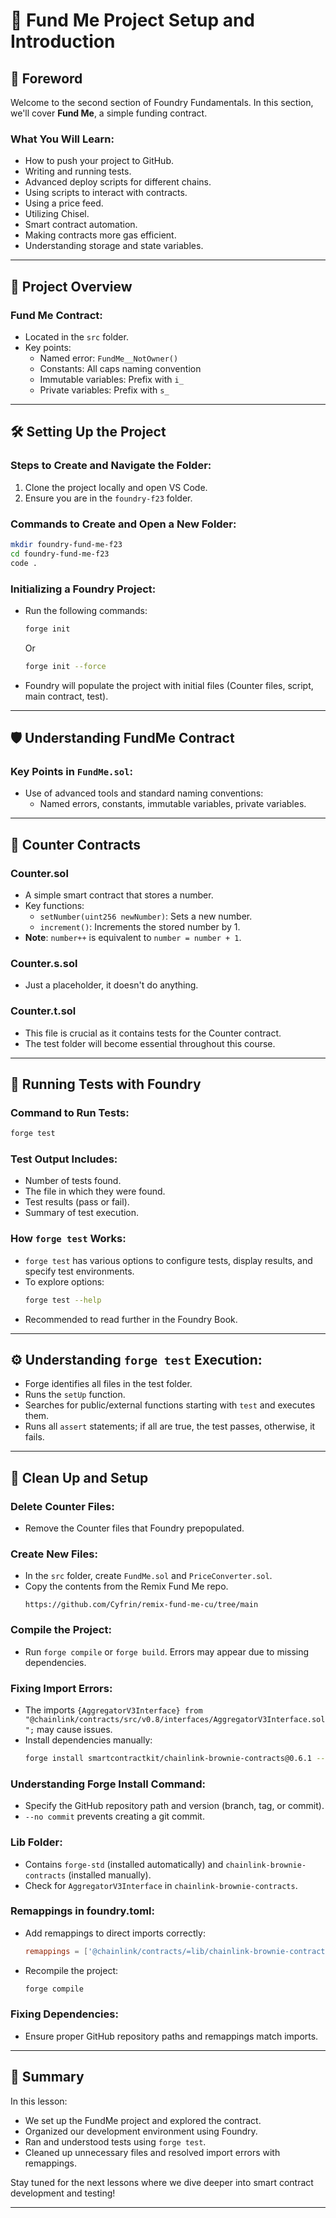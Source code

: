 # 📝 Fund Me Project Setup and Introduction

## 📖 Foreword
Welcome to the second section of Foundry Fundamentals. In this section, we'll cover **Fund Me**, a simple funding contract.

### What You Will Learn:
- How to push your project to GitHub.
- Writing and running tests.
- Advanced deploy scripts for different chains.
- Using scripts to interact with contracts.
- Using a price feed.
- Utilizing Chisel.
- Smart contract automation.
- Making contracts more gas efficient.
- Understanding storage and state variables.

---

## 📂 Project Overview

### Fund Me Contract:
- Located in the `src` folder.
- Key points:
  - Named error: `FundMe__NotOwner()`
  - Constants: All caps naming convention
  - Immutable variables: Prefix with `i_`
  - Private variables: Prefix with `s_`

---

## 🛠️ Setting Up the Project

### Steps to Create and Navigate the Folder:
1. Clone the project locally and open VS Code.
2. Ensure you are in the `foundry-f23` folder.

### Commands to Create and Open a New Folder:
```bash
mkdir foundry-fund-me-f23
cd foundry-fund-me-f23
code .
```

### Initializing a Foundry Project:
- Run the following commands:
  ```bash
  forge init
  ```
  Or
  ```bash
  forge init --force
  ```
- Foundry will populate the project with initial files (Counter files, script, main contract, test).

---

## 🛡️ Understanding FundMe Contract

### Key Points in `FundMe.sol`:
- Use of advanced tools and standard naming conventions:
  - Named errors, constants, immutable variables, private variables.

---

## 📂 Counter Contracts

### **Counter.sol**
- A simple smart contract that stores a number.
- Key functions:
  - `setNumber(uint256 newNumber)`: Sets a new number.
  - `increment()`: Increments the stored number by 1.
- **Note**: `number++` is equivalent to `number = number + 1`.

### **Counter.s.sol**
- Just a placeholder, it doesn't do anything.

### **Counter.t.sol**
- This file is crucial as it contains tests for the Counter contract.
- The test folder will become essential throughout this course.

---

## 🧪 Running Tests with Foundry

### **Command to Run Tests**:
```bash
forge test
```

### **Test Output Includes**:
- Number of tests found.
- The file in which they were found.
- Test results (pass or fail).
- Summary of test execution.

### **How `forge test` Works**:
- `forge test` has various options to configure tests, display results, and specify test environments.
- To explore options:
  ```bash
  forge test --help
  ```
- Recommended to read further in the Foundry Book.

---

## ⚙️ **Understanding `forge test` Execution**:
- Forge identifies all files in the test folder.
- Runs the `setUp` function.
- Searches for public/external functions starting with `test` and executes them.
- Runs all `assert` statements; if all are true, the test passes, otherwise, it fails.

---

## 📂 Clean Up and Setup

### **Delete Counter Files**:
- Remove the Counter files that Foundry prepopulated.

### **Create New Files**:
- In the `src` folder, create `FundMe.sol` and `PriceConverter.sol`.
- Copy the contents from the Remix Fund Me repo.
  ```
  https://github.com/Cyfrin/remix-fund-me-cu/tree/main
  ```

### **Compile the Project**:
- Run `forge compile` or `forge build`. Errors may appear due to missing dependencies.

### **Fixing Import Errors**:
- The imports `{AggregatorV3Interface} from "@chainlink/contracts/src/v0.8/interfaces/AggregatorV3Interface.sol";` may cause issues.
- Install dependencies manually:
  ```bash
  forge install smartcontractkit/chainlink-brownie-contracts@0.6.1 --no-commit
  ```

### **Understanding Forge Install Command**:
- Specify the GitHub repository path and version (branch, tag, or commit).
- `--no commit` prevents creating a git commit.

### **Lib Folder**:
- Contains `forge-std` (installed automatically) and `chainlink-brownie-contracts` (installed manually).
- Check for `AggregatorV3Interface` in `chainlink-brownie-contracts`.

### **Remappings in foundry.toml**:
- Add remappings to direct imports correctly:
  ```toml
  remappings = ['@chainlink/contracts/=lib/chainlink-brownie-contracts/contracts/']
  ```
- Recompile the project:
  ```bash
  forge compile
  ```

### **Fixing Dependencies**:
- Ensure proper GitHub repository paths and remappings match imports.

---

## 🎯 Summary

In this lesson:
- We set up the FundMe project and explored the contract.
- Organized our development environment using Foundry.
- Ran and understood tests using `forge test`.
- Cleaned up unnecessary files and resolved import errors with remappings.

Stay tuned for the next lessons where we dive deeper into smart contract development and testing!

---
